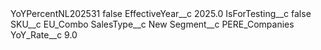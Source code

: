 <?xml version="1.0" encoding="UTF-8"?>
<CustomMetadata xmlns="http://soap.sforce.com/2006/04/metadata" xmlns:xsi="http://www.w3.org/2001/XMLSchema-instance" xmlns:xsd="http://www.w3.org/2001/XMLSchema">
    <label>YoYPercentNL202531</label>
    <protected>false</protected>
    <values>
        <field>EffectiveYear__c</field>
        <value xsi:type="xsd:double">2025.0</value>
    </values>
    <values>
        <field>IsForTesting__c</field>
        <value xsi:type="xsd:boolean">false</value>
    </values>
    <values>
        <field>SKU__c</field>
        <value xsi:type="xsd:string">EU_Combo</value>
    </values>
    <values>
        <field>SalesType__c</field>
        <value xsi:type="xsd:string">New</value>
    </values>
    <values>
        <field>Segment__c</field>
        <value xsi:type="xsd:string">PERE_Companies</value>
    </values>
    <values>
        <field>YoY_Rate__c</field>
        <value xsi:type="xsd:double">9.0</value>
    </values>
</CustomMetadata>
